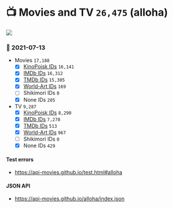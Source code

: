 # :tv: Movies and TV `26,475` (alloha)

<a href="https://API-Movies.github.io"><img src="https://API-Movies.github.io/banner.png?cache"></a>

### :date: 2021-07-13
- Movies `17,188`
  - [x] <a href="https://API-Movies.github.io/alloha/movie_kinopoisk_ids.json">KinoPoisk IDs</a> `16,141`
  - [x] <a href="https://API-Movies.github.io/alloha/movie_imdb_ids.json">IMDb IDs</a> `16,312`
  - [x] <a href="https://API-Movies.github.io/alloha/movie_tmdb_ids.json">TMDb IDs</a> `15,305`
  - [x] <a href="https://API-Movies.github.io/alloha/movie_world_art_ids.json">World-Art IDs</a> `169`
  - [ ] Shikimori IDs `0`
  - [x] None IDs `205`
- TV `9,287`
  - [x] <a href="https://API-Movies.github.io/alloha/tv_kinopoisk_ids.json">KinoPoisk IDs</a> `8,290`
  - [x] <a href="https://API-Movies.github.io/alloha/tv_imdb_ids.json">IMDb IDs</a> `7,278`
  - [x] <a href="https://API-Movies.github.io/alloha/tv_tmdb_ids.json">TMDb IDs</a> `513`
  - [x] <a href="https://API-Movies.github.io/alloha/tv_world_art_ids.json">World-Art IDs</a> `967`
  - [ ] Shikimori IDs `0`
  - [x] None IDs `429`
#### Test errors
- <a href='https://api-movies.github.io/test.html#alloha'>https://api-movies.github.io/test.html#alloha</a>
#### JSON API
- <a href='https://api-movies.github.io/alloha/index.json'>https://api-movies.github.io/alloha/index.json</a>
